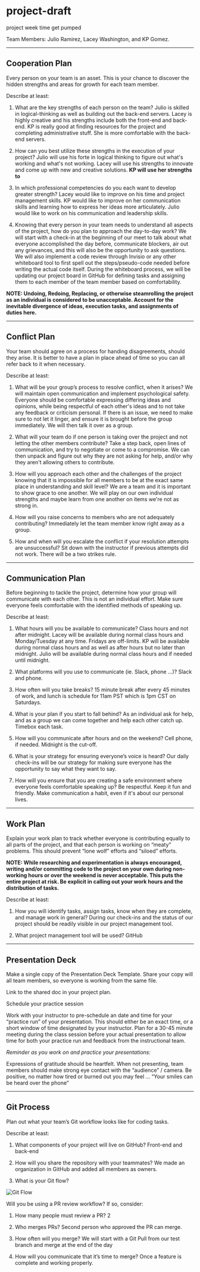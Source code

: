 # project-draft
project week time get pumped 

Team Members: Julio Ramirez, Lacey Washington, and KP Gomez.

<hr>

## Cooperation Plan
Every person on your team is an asset. This is your chance to discover the hidden strengths and areas for growth for each team member.

Describe at least:

1. What are the key strengths of each person on the team? Julio is skilled in logical-thinking as well as building out the back-end servers. Lacey is highly creative and his strengths include both the front-end and back-end. KP is really good at finding resources for the project and completing administrative stuff. She is more comfortable with the back-end servers.

2. How can you best utilize these strengths in the execution of your project? Julio will use his forte in logical thinking to figure out what's working and what's not working. Lacey will use his strengths to innovate and come up with new and creative solutions. **KP will use her strengths to**

3. In which professional competencies do you each want to develop greater strength? Lacey would like to improve on his time and project management skills. KP would like to improve on her communication skills and learning how to express her ideas more articulately. Julio would like to work on his communication and leadership skills.

4. Knowing that every person in your team needs to understand all aspects of the project, how do you plan to approach the day-to-day work? We will start with a check-in at the beginning of our meet to talk about what everyone accomplished the day before, communicate blockers, air out any grievances, and this will also be the opportunity to ask questions. We will also implement a code review through Invisio or any other whiteboard tool to first spell out the steps/pseudo-code needed before writing the actual code itself. During the whiteboard process, we will be updating our project board in GitHub for defining tasks and assigning them to each member of the team member based on comfortability.

**NOTE: Undoing, Redoing, Replacing, or otherwise steamrolling the project as an individual is considered to be unacceptable. Account for the inevitable divergence of ideas, execution tasks, and assignments of duties here.**

<hr>

## Conflict Plan

Your team should agree on a process for handing disagreements, should they arise. It is better to have a plan in place ahead of time so you can all refer back to it when necessary.

Describe at least:

1. What will be your group’s process to resolve conflict, when it arises? We will maintain open communication and implement psychological safety. Everyone should be comfortable expressing differing ideas and opinions, while being respectful of each other's ideas and to not take any feedback or criticism personal. If there is an issue, we need to make sure to not let it linger, and ensure it is brought before the group immediately. We will then talk it over as a group. 

2. What will your team do if one person is taking over the project and not letting the other members contribute? Take a step back, open lines of communication, and try to negotiate or come to a compromise. We can then unpack and figure out why they are not asking for help, and/or why they aren't allowing others to contribute. 

3. How will you approach each other and the challenges of the project knowing that it is impossible for all members to be at the exact same place in understanding and skill level? We are a team and it is important to show grace to one another. We will play on our own individual strengths and maybe learn from one another on items we're not as strong in. 

4. How will you raise concerns to members who are not adequately contributing? Immediately let the team member know right away as a group.

5. How and when will you escalate the conflict if your resolution attempts are unsuccessful? Sit down with the instructor if previous attempts did not work. There will be a two strikes rule.

<hr>

## Communication Plan
Before beginning to tackle the project, determine how your group will communicate with each other. This is not an individual effort. Make sure everyone feels comfortable with the identified methods of speaking up.

Describe at least:

1. What hours will you be available to communicate? Class hours and not after midnight. Lacey will be available during normal class hours and Monday/Tuesday at any time. Fridays are off-limits. KP will be available during normal class hours and as well as after hours but no later than midnight. Julio will be available during normal class hours and if needed until midnight. 

2. What platforms will you use to communicate (ie. Slack, phone …)? Slack and phone. 

3. How often will you take breaks? 15 minute break after every 45 minutes of work, and lunch is schedule for 11am PST which is 1pm CST on Saturdays.

4. What is your plan if you start to fall behind? As an individual ask for help, and as a group we can come together and help each other catch up. Timebox each task. 

5. How will you communicate after hours and on the weekend? Cell phone, if needed. Midnight is the cut-off. 

6. What is your strategy for ensuring everyone’s voice is heard? Our daily check-ins will be our strategy for making sure everyone has the opportunity to say what they want to say. 

7. How will you ensure that you are creating a safe environment where everyone feels comfortable speaking up? Be respectful. Keep it fun and friendly. Make communication a habit, even if it's about our personal lives.

<hr>

## Work Plan

Explain your work plan to track whether everyone is contributing equally to all parts of the project, and that each person is working on “meaty” problems. This should prevent “lone wolf” efforts and “siloed” efforts.

**NOTE: While researching and experimentation is always encouraged, writing and/or committing code to the project on your own during non-working hours or over the weekend is never acceptable. This puts the entire project at risk. Be explicit in calling out your work hours and the distribution of tasks.**

Describe at least:

1. How you will identify tasks, assign tasks, know when they are complete, and manage work in general? During our check-ins and the status of our project should be readily visible in our project management tool. 

2. What project management tool will be used? GitHub

<hr>

## Presentation Deck

Make a single copy of the Presentation Deck Template. Share your copy will all team members, so everyone is working from the same file.

Link to the shared doc in your project plan.

Schedule your practice session

Work with your instructor to pre-schedule an date and time for your “practice run” of your presentation. This should either be an exact time, or a short window of time designated by your instructor. Plan for a 30-45 minute meeting during the class session before your actual presentation to allow time for both your practice run and feedback from the instructional team.

*Reminder as you work on and practice your presentations:*

Expressions of gratitude should be heartfelt.
When not presenting, team members should make strong eye contact with the “audience” / camera.
Be positive, no matter how tired or burned out you may feel … “Your smiles can be heard over the phone”

<hr>

## Git Process
Plan out what your team’s Git workflow looks like for coding tasks.

Describe at least:

1. What components of your project will live on GitHub? Front-end and back-end

2. How will you share the repository with your teammates? We made an organization in GitHub and added all members as owners.

3. What is your Git flow?

![Git Flow](20230607_230941.jpg)

Will you be using a PR review workflow? If so, consider:

1. How many people must review a PR? 2

2. Who merges PRs? Second person who approved the PR can merge.

3. How often will you merge? We will start with a Git Pull from our test branch and merge at the end of the day

8. How will you communicate that it’s time to merge? Once a feature is complete and working properly.
